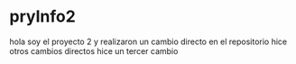 # pryInfo2


hola soy el proyecto 2 y realizaron un cambio directo en el repositorio
hice otros cambios directos
hice un tercer cambio
